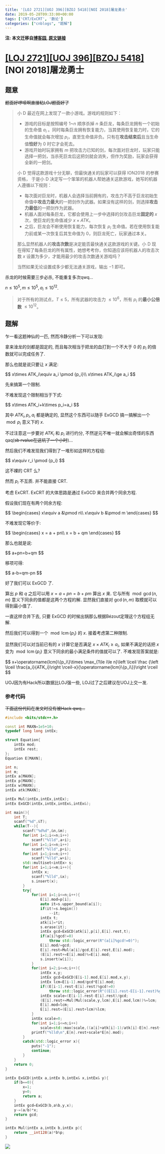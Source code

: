 ```yaml
---
title: '[LOJ 2721][UOJ 396][BZOJ 5418][NOI 2018]屠龙勇士'
date: 2019-05-28T09:33:00+00:00
tags: ['CRT/ExCRT', '数论']
categories: ["cnblogs", "题解"]
---
```

**注: 本文迁移自[博客园](https://rvalue.cnblogs.com), [原文链接](http://www.cnblogs.com/rvalue/archive/2019/05/28/10938907.html)**

# [[LOJ 2721]](https://loj.ac/problem/2721)[[UOJ 396]](http://uoj.ac/problem/396)[[BZOJ 5418]](https://www.lydsy.com/JudgeOnline/problem.php?id=5418)[NOI 2018]屠龙勇士

## 题意

~~题面好啰嗦啊直接粘LOJ题面好了~~

> 小 D 最近在网上发现了一款小游戏。游戏的规则如下：
>
> + 游戏的目标是按照编号 $1$~$n$ 顺序杀掉 $n$ 条巨龙，每条巨龙拥有一个初始的生命值 $a_i$ 。同时每条巨龙拥有恢复能力，当其使用恢复能力时，它的生命值就会每次增加 $p_i$，直至生命值非负。只有在**攻击结束后**且当生命值**恰好**为 $0$ 时它才会死去。
> + 游戏开始时玩家拥有 $m$ 把攻击力已知的剑，每次面对巨龙时，玩家只能选择一把剑，当杀死巨龙后这把剑就会消失，但作为奖励，玩家会获得全新的一把剑。
>
> 小 D 觉得这款游戏十分无聊，但最快通关的玩家可以获得 ION2018 的参赛资格， 于是小 D 决定写一个笨笨的机器人帮她通关这款游戏，她写的机器人遵循以下规则：
>
> + 每次面对巨龙时，机器人会选择当前拥有的，攻击力不高于巨龙初始生命值中**攻击力最大**的一把剑作为武器。如果没有这样的剑，则选择**攻击力最低**的一把剑作为武器。
> + 机器人面对每条巨龙，它都会使用上一步中选择的剑攻击巨龙**固定的** $x$ 次，使巨龙的生命值减少 $x \times ATK$。
> + 之后，巨龙会不断使用恢复能力，每次恢复 $p_i$ 生命值。若在使用恢复能力前或某一次恢复后其生命值为 $0$，则巨龙死亡，玩家通过本关。
>
> 那么显然机器人的**攻击次数**是决定能否最快通关这款游戏的关键。小 D 现在得知了每条巨龙的所有属性，她想考考你，你知道应该将机器人的攻击次数 $x$ 设置为多少，才能用最少的攻击次数通关游戏吗？
>
> 当然如果无论设置成多少都无法通关游戏，输出 $-1$ 即可。

杀龙的时候需要三步必杀, 不能重复多次qwq...

$n\le 10^5,m\le 10^5,a_i\le 10^{12}$.

> 对于所有的测试点，$T \le 5$，所有武器的攻击力 $\le 10^6$，所有 $p_i$ 的**最小公倍数** $\le 10^{12}$。

## 题解

乍一看这题神仙的一匹, 然而冷静分析一下可以发现:

拿来淦龙的剑都是固定的, 而且每次相当于把龙的血打到一个不大于 $0$ 的 $p_i$ 的倍数就可以完成任务了.

那么也就是说只要让 $x$ 满足:

<div>
$$
x\times ATK_i\equiv a_i \pmod {p_i}\\
x\times ATK_i\ge a_i
$$
</div>

先来搞第一个限制.

不难发现这个限制相当于下式:

<div>
$$
x\times ATK_i+k\times p_i=a_i
$$
</div>

其中 $ATK_i,p_i,a_i$ 都是确定的, 显然这个东西可以随手 ExGCD 搞一搞解出一个 $\bmod p_i$ 意义下的 $x$.

不过注意这一步要对 $ATK_i$ 和 $p_i$ 进行约分, 不然逆元不唯一就会解出奇怪的东西qaq(~~sb rvalue在这坑了一个小时~~)...

然后我们不难发现我们得到了一堆形如这样的方程组:

<div>
$$
x\equiv r_i \pmod {p_i}
$$
</div>

这不裸的 CRT 么?

然而 $p_i$ 不互质. 并不能直接 CRT.

考虑 ExCRT. ExCRT 的大体思路是通过 ExGCD 来合并两个同余方程.

假设我们现在有两个同余方程:

<div>
$$
\begin{cases}
x\equiv a &\pmod n\\
x\equiv b &\pmod m
\end{cases}
$$
</div>

不难发现它等价于:

<div>
$$
\begin{cases}
x = a + pn\\
x = b + qm
\end{cases}
$$
</div>

那么也就是说:

<div>
$$
a+pn=b+qm
$$
</div>

移项可得:

<div>
$$
a-b=qm-pn
$$
</div>

好了我们可以 ExGCD 了.

算出 $p$ 和 $q$ 之后可以用 $x=a+pn=b+pm$ 算出 $x$ 来. 它与所有 $\bmod \gcd(n,m)$ 意义下同余的值都是这两个方程的解. 显然我们直接对 $\gcd(n,m)$ 取模就可以得到最小值了.

一直这样合并下去, 只要 ExGCD 的时候出锅那么根据Bézout定理这个方程组无解.

然后我们可以得到一个 $\bmod \operatorname{lcm} \{p_i\}$ 的 $x$. 接着考虑第二种限制.

显然我们可以对当前已有的 $x$ 计算它是否满足 $x\times ATK_i\ge a_i$, 如果不满足的话把 $x$ 变为 $\bmod \operatorname{lcm} \{p_i\}$ 意义下同余的最小满足条件的值就可以了. 不难发现答案就是:

<div>
$$
x+\operatorname{lcm}\{p_i\}\times \max_{1\le i\le n}\left \lceil \frac {\left \lceil \frac{a_i}{ATK_i}\right \rceil-x}{\operatorname{lcm}\{p_i\}}\right \rceil
$$
</div>

UOJ因为有Hack所以数据比LOJ强一些, LOJ过了之后建议在UOJ上交一发.

### 参考代码

~~下面这份代码在发文时没有被Hack qwq...~~

```cpp
#include <bits/stdc++.h>

const int MAXN=1e5+10;
typedef long long intEx;

struct Equation{
	intEx mod;
	intEx rest;
};
Equation E[MAXN];

int n;
int m;
intEx a[MAXN];
intEx p[MAXN];
intEx w[MAXN];
intEx atk[MAXN];

intEx Mul(intEx,intEx,intEx);
intEx ExGCD(intEx,intEx,intEx&,intEx&);

int main(){
	int T;
	scanf("%d",&T);
	while(T--){
		scanf("%d%d",&n,&m);
		for(int i=1;i<=n;i++)
			scanf("%lld",a+i);
		for(int i=1;i<=n;i++)
			scanf("%lld",p+i);
		for(int i=1;i<=n;i++)
			scanf("%lld",w+i);
		std::multiset<intEx> s;
		for(int i=1;i<=m;i++){
			intEx x;
			scanf("%lld",&x);
			s.insert(x);
		}
		try{
			for(int i=1;i<=n;i++){
				E[i].mod=p[i];
				auto it=s.upper_bound(a[i]);
				if(it!=s.begin())
					--it;
				intEx t;
				atk[i]=*it;
				s.erase(it);
				intEx gcd=ExGCD(atk[i],p[i],E[i].rest,t);
				if(a[i]%gcd!=0)
					throw std::logic_error(R"(a[i]%gcd!=0)");
				E[i].mod/=gcd;
				E[i].rest=Mul(a[i]/gcd,E[i].rest,E[i].mod);
				(E[i].rest+=E[i].mod)%=E[i].mod;
				s.insert(w[i]);
			}
			for(int i=2;i<=n;i++){
				intEx x,y;
				intEx gcd=ExGCD(E[i-1].mod,E[i].mod,x,y);
				intEx lcm=E[i-1].mod/gcd*E[i].mod;
				if((E[i-1].rest-E[i].rest)%gcd!=0)
					throw std::logic_error(R"((E[i].rest-E[i-1].rest)%gcd!=0 @)"+std::to_string(i));
				intEx scale=(E[i-1].rest-E[i].rest)/gcd;
				(E[i].rest+=Mul(Mul(scale,y,lcm),E[i].mod,lcm))%=lcm;
				E[i].mod=lcm;
				E[i].rest=(E[i].rest+lcm)%lcm;
			}
			intEx scale=0;
			for(int i=1;i<=n;i++)
				scale=std::max(scale,((a[i]+atk[i]-1)/atk[i]-E[n].rest+E[n].mod-1)/E[n].mod);
			printf("%lld\n",E[n].rest+scale*E[n].mod);
		}
		catch(std::logic_error x){
			puts("-1");
			continue;
		}
	}
	return 0;
}

intEx ExGCD(intEx a,intEx b,intEx& x,intEx& y){
	if(b==0){
		x=1;
		y=0;
		return a;
	}
	intEx gcd=ExGCD(b,a%b,y,x);
	y-=(a/b)*x;
	return gcd;
}

intEx Mul(intEx a,intEx b,intEx p){
	return __int128(a)*b%p;
}

```

![](https://pic.rvalue.moe/2021/08/02/d206f2b21f306.jpg)
